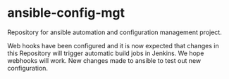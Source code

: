 # ansible-config-mgt
Repository for ansible automation and configuration management project.

Web hooks have been configured and it is now expected that changes in this Repository will trigger automatic build jobs in Jenkins.
We hope webhooks will work.
New changes made to ansible to test out new configuration.
